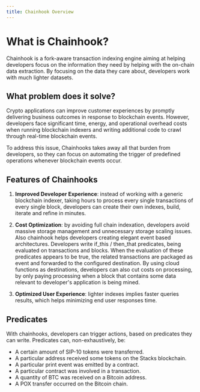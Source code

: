 ```yaml
---
title: Chainhook Overview
---
```


# What is Chainhook?

Chainhook is a fork-aware transaction indexing engine aiming at helping developers focus on the information they need by helping with the on-chain data extraction. By focusing on the data they care about, developers work with much lighter datasets.

## What problem does it solve?

Crypto applications can improve customer experiences by promptly delivering business outcomes in response to blockchain events. However, developers face significant time, energy, and operational overhead costs when running blockchain indexers and writing additional code to crawl through real-time blockchain events.

To address this issue, Chainhooks takes away all that burden from developers, so they can focus on automating the trigger of predefined operations whenever blockchain events occur.

## Features of Chainhooks

1. **Improved Developer Experience**: instead of working with a generic blockchain indexer, taking hours to process every single transactions of every single block, developers can create their own indexes, build, iterate and refine in minutes.
   
2. **Cost Optimization**: by avoiding full chain indexation, developers avoid massive storage management and unnecessary storage scaling issues. Also chainhook helps developers creating elegant event based architectures. Developers write if_this / then_that predicates, being evaluated on transactions and blocks. When the evaluation of these predicates appears to be true, the related transactions are packaged as event and forwarded to the configured destination. By using cloud functions as destinations, developers can also cut costs on processing, by only paying processing when a block that contains some data relevant to developer's application is being mined.
   
3. **Optimized User Experience**: lighter indexes implies faster queries results, which helps minimizing end user responses time.

## Predicates

With chainhooks, developers can trigger actions, based on predicates they can write. Predicates can, non-exhaustively, be:

- A certain amount of SIP-10 tokens were transferred.
- A particular address received some tokens on the Stacks blockchain.
- A particular print event was emitted by a contract.
- A particular contract was involved in a transaction.
- A quantity of BTC was received on a Bitcoin address.
- A POX transfer occurred on the Bitcoin chain.


